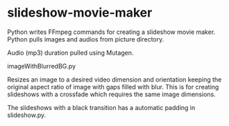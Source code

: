 # slideshow-movie-maker

Python writes FFmpeg commands for creating a slideshow movie maker. Python pulls images and audios from picture directory.

Audio (mp3) duration pulled using Mutagen.


imageWithBlurredBG.py

Resizes an image to a desired video dimension and orientation keeping the original aspect ratio of image with gaps filled with blur. This is for creating slideshows with a crossfade which requires the same image dimensions.

The slideshows with a black transition has a automatic padding in slideshow.py.
